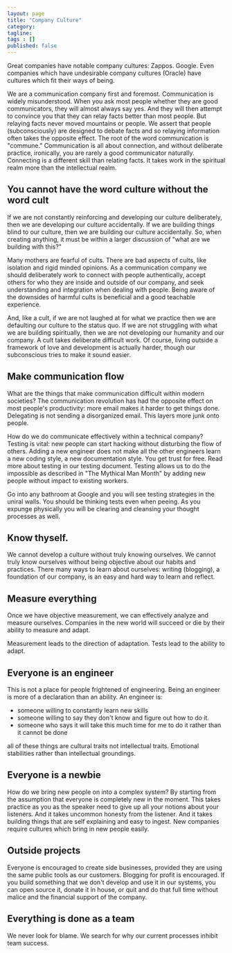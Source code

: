 ```yaml
---
layout: page
title: "Company Culture"
category: 
tagline: 
tags : [] 
published: false
---
```


Great companies have notable company cultures: Zappos. Google. Even companies which have undesirable company cultures (Oracle) have cultures which fit their ways of being.

We are a communication company first and foremost. Communication is widely misunderstood. When you ask most people whether they are good communicators, they will almost always say yes. And they will then attempt to convince you that they can relay facts better than most people. But relaying facts never moved mountains or people. We assert that people (subconsciously) are designed to debate facts and so relaying information often takes the opposite effect. The root of the word communication is "commune." Communication is all about connection, and without deliberate practice, ironically, you are rarely a good communicator naturally. Connecting is a different skill than relating facts. It takes work in the spiritual realm more than the intellectual realm.

## You cannot have the word culture without the word cult

If we are not constantly reinforcing and developing our culture deliberately, then we are developing our culture accidentally. If we are building things blind to our culture, then we are building our culture accidentally. So, when creating anything, it must be within a larger discussion of "what are we building with this?"

Many mothers are fearful of cults. There are bad aspects of cults, like isolation and rigid minded opinions. As a communication company we should deliberately work to connect with people authentically, accept others for who they are inside and outside of our company, and seek understanding and integration when dealing with people. Being aware of the downsides of harmful cults is beneficial and a good teachable experience.

And, like a cult, if we are not laughed at for what we practice then we are defaulting our culture to the status quo. If we are not struggling with what we are building spiritually, then we are not developing our humanity and our company. A cult takes deliberate difficult work. Of course, living outside a framework of love and development is actually harder, though our subconscious tries to make it sound easier.

## Make communication flow

What are the things that make communication difficult within modern societies? The communication revolution has had the opposite effect on most people's productivity: more email makes it harder to get things done. Delegating is not sending a disorganized email. This layers more junk onto people.

How do we do communicate effectively within a technical company? Testing is vital: new people can start hacking without disturbing the flow of others. Adding a new engineer does not make all the other engineers learn a new coding style, a new documentation style. You get trust for free. Read more about testing in our testing document. Testing allows us to do the impossible as described in "The Mythical Man Month" by adding new people without impact to existing workers.

Go into any bathroom at Google and you will see testing strategies in the uniral walls. You should be thinking tests even when peeing. As you expunge physically you will be clearing and cleansing your thought processes as well.

## Know thyself.

We cannot develop a culture without truly knowing ourselves. We cannot truly know ourselves without being objective about our habits and practices. There many ways to learn about ourselves: writing (blogging), a foundation of our company, is an easy and hard way to learn and reflect.

## Measure everything

Once we have objective measurement, we can effectively analyze and measure ourselves. Companies in the new world will succeed or die by their ability to measure and adapt. 

Measurement leads to the direction of adaptation. Tests lead to the ability to adapt.

## Everyone is an engineer

This is not a place for people frightened of engineering. Being an engineer is more of a declaration than an ability. An engineer is:

* someone willing to constantly learn new skills
* someone willing to say they don't know and figure out how to do it.
* someone who says it will take this much time for me to do it rather than it cannot be done

all of these things are cultural traits not intellectual traits. Emotional stabilities rather than intellectual groundings.

## Everyone is a newbie

How do we bring new people on into a complex system? By starting from the assumption that everyone is completely new in the moment. This takes practice as you as the speaker need to give up all your notions about your listeners. And it takes uncommon honesty from the listener. And it takes building things that are self explaining and easy to ingest. New companies require cultures which bring in new people easily.

## Outside projects

Everyone is encouraged to create side businesses, provided they are using the same public tools as our customers. Blogging for profit is encouraged. If you build something that we don't develop and use it in our systems, you can open source it, donate it in house, or quit and do that full time without malice and the financial support of the company.

## Everything is done as a team

We never look for blame. We search for why our current processes inhibit team success.